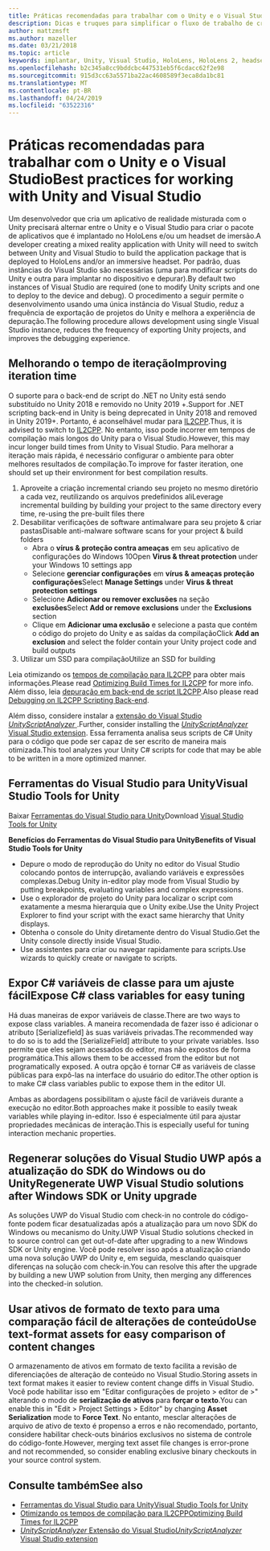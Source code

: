 ```yaml
---
title: Práticas recomendadas para trabalhar com o Unity e o Visual Studio
description: Dicas e truques para simplificar o fluxo de trabalho de criação de um aplicativo de realidade misturada com o Unity e o Visual Studio.
author: mattzmsft
ms.author: mazeller
ms.date: 03/21/2018
ms.topic: article
keywords: implantar, Unity, Visual Studio, HoloLens, HoloLens 2, headset de imersão
ms.openlocfilehash: b2c345a8cc9bddcbc447531eb5f6cdacc62f2e98
ms.sourcegitcommit: 915d3cc63a5571ba22ac4608589f3eca8da1bc81
ms.translationtype: MT
ms.contentlocale: pt-BR
ms.lasthandoff: 04/24/2019
ms.locfileid: "63522316"
---
```

# <a name="best-practices-for-working-with-unity-and-visual-studio"></a><span data-ttu-id="a34f0-104">Práticas recomendadas para trabalhar com o Unity e o Visual Studio</span><span class="sxs-lookup"><span data-stu-id="a34f0-104">Best practices for working with Unity and Visual Studio</span></span>

<span data-ttu-id="a34f0-105">Um desenvolvedor que cria um aplicativo de realidade misturada com o Unity precisará alternar entre o Unity e o Visual Studio para criar o pacote de aplicativos que é implantado no HoloLens e/ou um headset de imersão.</span><span class="sxs-lookup"><span data-stu-id="a34f0-105">A developer creating a mixed reality application with Unity will need to switch between Unity and Visual Studio to build the application package that is deployed to HoloLens and/or an immersive headset.</span></span> <span data-ttu-id="a34f0-106">Por padrão, duas instâncias do Visual Studio são necessárias (uma para modificar scripts do Unity e outra para implantar no dispositivo e depurar).</span><span class="sxs-lookup"><span data-stu-id="a34f0-106">By default two instances of Visual Studio are required (one to modify Unity scripts and one to deploy to the device and debug).</span></span> <span data-ttu-id="a34f0-107">O procedimento a seguir permite o desenvolvimento usando uma única instância do Visual Studio, reduz a frequência de exportação de projetos do Unity e melhora a experiência de depuração.</span><span class="sxs-lookup"><span data-stu-id="a34f0-107">The following procedure allows development using single Visual Studio instance, reduces the frequency of exporting Unity projects, and improves the debugging experience.</span></span>

## <a name="improving-iteration-time"></a><span data-ttu-id="a34f0-108">Melhorando o tempo de iteração</span><span class="sxs-lookup"><span data-stu-id="a34f0-108">Improving iteration time</span></span>

<span data-ttu-id="a34f0-109">O suporte para o back-end de script do .NET no Unity está sendo substituído no Unity 2018 e removido no Unity 2019 +.</span><span class="sxs-lookup"><span data-stu-id="a34f0-109">Support for .NET scripting back-end in Unity is being deprecated in Unity 2018 and removed in Unity 2019+.</span></span> <span data-ttu-id="a34f0-110">Portanto, é aconselhável mudar para [IL2CPP](https://docs.unity3d.com/Manual/IL2CPP.html).</span><span class="sxs-lookup"><span data-stu-id="a34f0-110">Thus, it is advised to switch to [IL2CPP](https://docs.unity3d.com/Manual/IL2CPP.html).</span></span> <span data-ttu-id="a34f0-111">No entanto, isso pode incorrer em tempos de compilação mais longos do Unity para o Visual Studio.</span><span class="sxs-lookup"><span data-stu-id="a34f0-111">However, this may incur longer build times from Unity to Visual Studio.</span></span> <span data-ttu-id="a34f0-112">Para melhorar a iteração mais rápida, é necessário configurar o ambiente para obter melhores resultados de compilação.</span><span class="sxs-lookup"><span data-stu-id="a34f0-112">To improve for faster iteration, one should set up their environment for best compilation results.</span></span>

1) <span data-ttu-id="a34f0-113">Aproveite a criação incremental criando seu projeto no mesmo diretório a cada vez, reutilizando os arquivos predefinidos ali</span><span class="sxs-lookup"><span data-stu-id="a34f0-113">Leverage incremental building by building your project to the same directory every time, re-using the pre-built files there</span></span>
2) <span data-ttu-id="a34f0-114">Desabilitar verificações de software antimalware para seu projeto & criar pastas</span><span class="sxs-lookup"><span data-stu-id="a34f0-114">Disable anti-malware software scans for your project & build folders</span></span>
   - <span data-ttu-id="a34f0-115">Abra o **vírus & proteção contra ameaças** em seu aplicativo de configurações do Windows 10</span><span class="sxs-lookup"><span data-stu-id="a34f0-115">Open **Virus & threat protection** under your Windows 10 settings app</span></span>
   - <span data-ttu-id="a34f0-116">Selecione **gerenciar configurações** em **vírus & ameaças proteção configurações**</span><span class="sxs-lookup"><span data-stu-id="a34f0-116">Select **Manage Settings** under **Virus & threat protection settings**</span></span>
   - <span data-ttu-id="a34f0-117">Selecione **Adicionar ou remover exclusões** na seção **exclusões**</span><span class="sxs-lookup"><span data-stu-id="a34f0-117">Select **Add or remove exclusions** under the **Exclusions** section</span></span>
   - <span data-ttu-id="a34f0-118">Clique em **Adicionar uma exclusão** e selecione a pasta que contém o código do projeto do Unity e as saídas da compilação</span><span class="sxs-lookup"><span data-stu-id="a34f0-118">Click **Add an exclusion** and select the folder contain your Unity project code and build outputs</span></span>
3) <span data-ttu-id="a34f0-119">Utilizar um SSD para compilação</span><span class="sxs-lookup"><span data-stu-id="a34f0-119">Utilize an SSD for building</span></span>

<span data-ttu-id="a34f0-120">Leia otimizando os [tempos de compilação para IL2CPP](https://docs.unity3d.com/Manual/IL2CPP-OptimizingBuildTimes.html) para obter mais informações.</span><span class="sxs-lookup"><span data-stu-id="a34f0-120">Please read [Optimizing Build Times for IL2CPP](https://docs.unity3d.com/Manual/IL2CPP-OptimizingBuildTimes.html) for more info.</span></span> <span data-ttu-id="a34f0-121">Além disso, leia [depuração em back-end de script IL2CPP](https://docs.unity3d.com/Manual/windowsstore-debugging-il2cpp.html).</span><span class="sxs-lookup"><span data-stu-id="a34f0-121">Also please read [Debugging on IL2CPP Scripting Back-end](https://docs.unity3d.com/Manual/windowsstore-debugging-il2cpp.html).</span></span>

<span data-ttu-id="a34f0-122">Além disso, considere instalar a [extensão do Visual Studio *UnityScriptAnalyzer* ](https://github.com/Microsoft/MixedRealityCompanionKit/tree/master/UnityScriptAnalyzer).</span><span class="sxs-lookup"><span data-stu-id="a34f0-122">Further, consider installing the [*UnityScriptAnalyzer* Visual Studio extension](https://github.com/Microsoft/MixedRealityCompanionKit/tree/master/UnityScriptAnalyzer).</span></span> <span data-ttu-id="a34f0-123">Essa ferramenta analisa seus scripts de C# Unity para o código que pode ser capaz de ser escrito de maneira mais otimizada.</span><span class="sxs-lookup"><span data-stu-id="a34f0-123">This tool analyzes your Unity C# scripts for code that may be able to be written in a more optimized manner.</span></span>

## <a name="visual-studio-tools-for-unity"></a><span data-ttu-id="a34f0-124">Ferramentas do Visual Studio para Unity</span><span class="sxs-lookup"><span data-stu-id="a34f0-124">Visual Studio Tools for Unity</span></span>

<span data-ttu-id="a34f0-125">Baixar [Ferramentas do Visual Studio para Unity](https://docs.microsoft.com/en-us/visualstudio/cross-platform/getting-started-with-visual-studio-tools-for-unity?view=vs-2019)</span><span class="sxs-lookup"><span data-stu-id="a34f0-125">Download [Visual Studio Tools for Unity](https://docs.microsoft.com/en-us/visualstudio/cross-platform/getting-started-with-visual-studio-tools-for-unity?view=vs-2019)</span></span>

<span data-ttu-id="a34f0-126">**Benefícios do Ferramentas do Visual Studio para Unity**</span><span class="sxs-lookup"><span data-stu-id="a34f0-126">**Benefits of Visual Studio Tools for Unity**</span></span>
* <span data-ttu-id="a34f0-127">Depure o modo de reprodução do Unity no editor do Visual Studio colocando pontos de interrupção, avaliando variáveis e expressões complexas.</span><span class="sxs-lookup"><span data-stu-id="a34f0-127">Debug Unity in-editor play mode from Visual Studio by putting breakpoints, evaluating variables and complex expressions.</span></span>
* <span data-ttu-id="a34f0-128">Use o explorador de projeto do Unity para localizar o script com exatamente a mesma hierarquia que o Unity exibe.</span><span class="sxs-lookup"><span data-stu-id="a34f0-128">Use the Unity Project Explorer to find your script with the exact same hierarchy that Unity displays.</span></span>
* <span data-ttu-id="a34f0-129">Obtenha o console do Unity diretamente dentro do Visual Studio.</span><span class="sxs-lookup"><span data-stu-id="a34f0-129">Get the Unity console directly inside Visual Studio.</span></span>
* <span data-ttu-id="a34f0-130">Use assistentes para criar ou navegar rapidamente para scripts.</span><span class="sxs-lookup"><span data-stu-id="a34f0-130">Use wizards to quickly create or navigate to scripts.</span></span>

## <a name="expose-c-class-variables-for-easy-tuning"></a><span data-ttu-id="a34f0-131">Expor C# variáveis de classe para um ajuste fácil</span><span class="sxs-lookup"><span data-stu-id="a34f0-131">Expose C# class variables for easy tuning</span></span>

<span data-ttu-id="a34f0-132">Há duas maneiras de expor variáveis de classe.</span><span class="sxs-lookup"><span data-stu-id="a34f0-132">There are two ways to expose class variables.</span></span> <span data-ttu-id="a34f0-133">A maneira recomendada de fazer isso é adicionar o atributo [Serializefield] às suas variáveis privadas.</span><span class="sxs-lookup"><span data-stu-id="a34f0-133">The recommended way to do so is to add the [SerializeField] attribute to your private variables.</span></span> <span data-ttu-id="a34f0-134">Isso permite que eles sejam acessados do editor, mas não expostos de forma programática.</span><span class="sxs-lookup"><span data-stu-id="a34f0-134">This allows them to be accessed from the editor but not programatically exposed.</span></span>  <span data-ttu-id="a34f0-135">A outra opção é tornar C# as variáveis de classe públicas para expô-las na interface do usuário do editor.</span><span class="sxs-lookup"><span data-stu-id="a34f0-135">The other option is to make C# class variables public to expose them in the editor UI.</span></span> 

<span data-ttu-id="a34f0-136">Ambas as abordagens possibilitam o ajuste fácil de variáveis durante a execução no editor.</span><span class="sxs-lookup"><span data-stu-id="a34f0-136">Both approaches make it possible to easily tweak variables while playing in-editor.</span></span> <span data-ttu-id="a34f0-137">Isso é especialmente útil para ajustar propriedades mecânicas de interação.</span><span class="sxs-lookup"><span data-stu-id="a34f0-137">This is especially useful for tuning interaction mechanic properties.</span></span>

## <a name="regenerate-uwp-visual-studio-solutions-after-windows-sdk-or-unity-upgrade"></a><span data-ttu-id="a34f0-138">Regenerar soluções do Visual Studio UWP após a atualização do SDK do Windows ou do Unity</span><span class="sxs-lookup"><span data-stu-id="a34f0-138">Regenerate UWP Visual Studio solutions after Windows SDK or Unity upgrade</span></span>

<span data-ttu-id="a34f0-139">As soluções UWP do Visual Studio com check-in no controle do código-fonte podem ficar desatualizadas após a atualização para um novo SDK do Windows ou mecanismo do Unity.</span><span class="sxs-lookup"><span data-stu-id="a34f0-139">UWP Visual Studio solutions checked in to source control can get out-of-date after upgrading to a new Windows SDK or Unity engine.</span></span> <span data-ttu-id="a34f0-140">Você pode resolver isso após a atualização criando uma nova solução UWP do Unity e, em seguida, mesclando quaisquer diferenças na solução com check-in.</span><span class="sxs-lookup"><span data-stu-id="a34f0-140">You can resolve this after the upgrade by building a new UWP solution from Unity, then merging any differences into the checked-in solution.</span></span>

## <a name="use-text-format-assets-for-easy-comparison-of-content-changes"></a><span data-ttu-id="a34f0-141">Usar ativos de formato de texto para uma comparação fácil de alterações de conteúdo</span><span class="sxs-lookup"><span data-stu-id="a34f0-141">Use text-format assets for easy comparison of content changes</span></span>

<span data-ttu-id="a34f0-142">O armazenamento de ativos em formato de texto facilita a revisão de diferenciações de alteração de conteúdo no Visual Studio.</span><span class="sxs-lookup"><span data-stu-id="a34f0-142">Storing assets in text format makes it easier to review content change diffs in Visual Studio.</span></span> <span data-ttu-id="a34f0-143">Você pode habilitar isso em "Editar configurações de projeto > editor de >" alterando o modo de **serialização de ativos** para **forçar o texto**.</span><span class="sxs-lookup"><span data-stu-id="a34f0-143">You can enable this in "Edit > Project Settings > Editor" by changing **Asset Serialization** mode to **Force Text**.</span></span> <span data-ttu-id="a34f0-144">No entanto, mesclar alterações de arquivo de ativo de texto é propenso a erros e não recomendado, portanto, considere habilitar check-outs binários exclusivos no sistema de controle do código-fonte.</span><span class="sxs-lookup"><span data-stu-id="a34f0-144">However, merging text asset file changes is error-prone and not recommended, so consider enabling exclusive binary checkouts in your source control system.</span></span>

## <a name="see-also"></a><span data-ttu-id="a34f0-145">Consulte também</span><span class="sxs-lookup"><span data-stu-id="a34f0-145">See also</span></span>
- [<span data-ttu-id="a34f0-146">Ferramentas do Visual Studio para Unity</span><span class="sxs-lookup"><span data-stu-id="a34f0-146">Visual Studio Tools for Unity</span></span>](https://visualstudiogallery.msdn.microsoft.com/8d26236e-4a64-4d64-8486-7df95156aba9)
- [<span data-ttu-id="a34f0-147">Otimizando os tempos de compilação para IL2CPP</span><span class="sxs-lookup"><span data-stu-id="a34f0-147">Optimizing Build Times for IL2CPP</span></span>](https://docs.unity3d.com/Manual/IL2CPP-OptimizingBuildTimes.html)
- [<span data-ttu-id="a34f0-148">*UnityScriptAnalyzer* Extensão do Visual Studio</span><span class="sxs-lookup"><span data-stu-id="a34f0-148">*UnityScriptAnalyzer* Visual Studio extension</span></span>](https://github.com/Microsoft/MixedRealityCompanionKit/tree/master/UnityScriptAnalyzer)